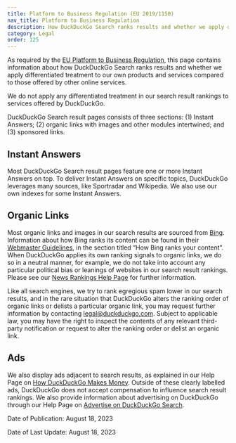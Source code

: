 ```yaml
---
title: Platform to Business Regulation (EU 2019/1150)
nav_title: Platform to Business Regulation
description: How DuckDuckGo Search ranks results and whether we apply differentiated treatment to our own products and services compared to those offered by other online services.
category: Legal
order: 125
---
```


As required by the [EU Platform to Business Regulation](https://eur-lex.europa.eu/legal-content/EN/TXT/?uri=CELEX:32019R1150), this page contains information about how DuckDuckGo Search ranks results and whether we apply differentiated treatment to our own products and services compared to those offered by other online services.

We do not apply any differentiated treatment in our search result rankings to services offered by DuckDuckGo.

DuckDuckGo Search result pages consists of three sections: (1) Instant Answers; (2) organic links with images and other modules intertwined; and (3) sponsored links.

## Instant Answers

Most DuckDuckGo Search result pages feature one or more Instant Answers on top. To deliver Instant Answers on specific topics, DuckDuckGo leverages many sources, like Sportradar and Wikipedia. We also use our own indexes for some Instant Answers.

## Organic Links

Most organic links and images in our search results are sourced from [Bing](https://www.bing.com/webmasters/help/webmasters-guidelines-30fba23a). Information about how Bing ranks its content can be found in their [Webmaster Guidelines](https://www.bing.com/webmasters/help/webmasters-guidelines-30fba23a), in the section titled “How Bing ranks your content”. When DuckDuckGo applies its own ranking signals to organic links, we do so in a neutral manner, for example, we do not take into account any particular political bias or leanings of websites in our search result rankings. Please see our <a href="{{ site.baseurl }}/results/news-rankings">News Rankings Help Page</a> for further information.

Like all search engines, we try to rank egregious spam lower in our search results, and in the rare situation that DuckDuckGo alters the ranking order of organic links or delists a particular organic link, you may request further information by contacting [legal@duckduckgo.com](mailto:legal@duckduckgo.com). Subject to applicable law, you may have the right to inspect the contents of any relevant third-party notification or request to alter the ranking order or delist an organic link.

## Ads

We also display ads adjacent to search results, as explained in our Help Page on <a href="{{ site.baseurl}}/company/how-duckduckgo-makes-money/">How DuckDuckGo Makes Money</a>. Outside of these clearly labelled ads, DuckDuckGo does not accept compensation to influence search result rankings. We also provide information about advertising on DuckDuckGo through our Help Page on <a href="{{ site.baseurl}}/company/advertise-on-duckduckgo-search/">Advertise on DuckDuckGo Search</a>.

Date of Publication: August 18, 2023

Date of Last Update: August 18, 2023
